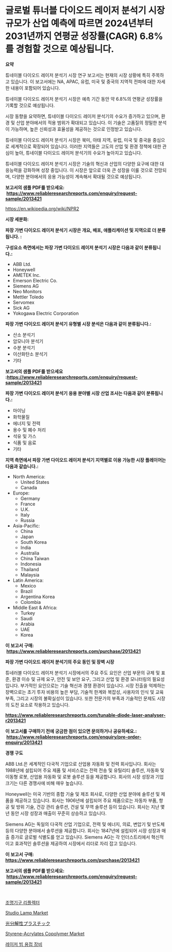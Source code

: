 <p><h1>글로벌 튜너블 다이오드 레이저 분석기 시장 규모가 산업 예측에 따르면 2024년부터 2031년까지 연평균 성장률(CAGR) 6.8%를 경험할 것으로 예상됩니다.</h1></p><p><strong>요약</strong></p>
<p><p>튜네이블 다이오드 레이저 분석기 시장 연구 보고서는 현재의 시장 상황에 특히 주목하고 있습니다. 이 보고서에는 NA, APAC, 유럽, 미국 및 중국의 지역적 전파에 대한 자세한 내용이 포함되어 있습니다.</p><p>튜네이블 다이오드 레이저 분석기 시장은 예측 기간 동안 약 6.8%의 연평균 성장률을 기록할 것으로 예상됩니다.</p><p>시장 동향을 요약하면, 튜네이블 다이오드 레이저 분석기의 수요가 증가하고 있으며, 환경 및 산업 분야에서의 적용 범위가 확대되고 있습니다. 이 기술은 고품질의 정밀한 분석이 가능하며, 높은 신뢰성과 효율성을 제공하는 것으로 인정받고 있습니다.</p><p>튜네이블 다이오드 레이저 분석기 시장은 북미, 아태 지역, 유럽, 미국 및 중국을 중심으로 세계적으로 확장되어 있습니다. 이러한 지역들은 고도의 산업 및 환경 정책에 대한 관심이 높아, 튜네이블 다이오드 레이저 분석기의 수요가 높아지고 있습니다.</p><p>튜네이블 다이오드 레이저 분석기 시장은 기술의 혁신과 산업의 다양한 요구에 대한 대응능력을 강화하며 성장 중입니다. 이 시장은 앞으로 더욱 큰 성장을 이룰 것으로 전망되며, 다양한 분야에서의 응용 가능성이 계속해서 확대될 것으로 예상됩니다.</p></p>
<p><strong>보고서의 샘플 PDF를 받으세요: &nbsp;<a href="https://www.reliableresearchreports.com/enquiry/request-sample/2013421">https://www.reliableresearchreports.com/enquiry/request-sample/2013421</a></strong></p>
<p><a href="https://en.wikipedia.org/wiki/NPR2">https://en.wikipedia.org/wiki/NPR2</a></p>
<p><strong>시장 세분화:</strong></p>
<p><strong> 파장 가변 다이오드 레이저 분석기 시장은 개요, 배포, 애플리케이션 및 지역으로 더 분류됩니다. :</strong></p>
<p><strong>구성요소 측면에서는 파장 가변 다이오드 레이저 분석기 시장은 다음과 같이 분류됩니다.:</strong></p>
<p><ul><li>ABB Ltd.</li><li>Honeywell</li><li>AMETEK Inc.</li><li>Emerson Electric Co.</li><li>Siemens AG</li><li>Neo Monitors</li><li>Mettler Toledo</li><li>Servomex</li><li>Sick AG</li><li>Yokogawa Electric Corporation</li></ul></p>
<p><strong> 파장 가변 다이오드 레이저 분석기 유형별 시장 분석은 다음과 같이 분류됩니다.:</strong></p>
<p><ul><li>산소 분석기</li><li>암모니아 분석기</li><li>수분 분석기</li><li>이산화탄소 분석기</li><li>기타</li></ul></p>
<p><strong>보고서의 샘플 PDF를 받으세요 :<a href="https://www.reliableresearchreports.com/enquiry/request-sample/2013421">https://www.reliableresearchreports.com/enquiry/request-sample/2013421</a></strong></p>
<p><strong> 파장 가변 다이오드 레이저 분석기 응용 분야별 시장 산업 조사는 다음과 같이 분류됩니다.:</strong></p>
<p><ul><li>마이닝</li><li>화학물질</li><li>에너지 및 전력</li><li>용수 및 폐수 처리</li><li>석유 및 가스</li><li>식품 및 음료</li><li>기타</li></ul></p>
<p><strong>지역 측면에서 파장 가변 다이오드 레이저 분석기 지역별로 이용 가능한 시장 플레이어는 다음과 같습니다.:</strong></p>
<p><ul>
    <li>
        North America:
        <ul>
            <li>United States</li>
            <li>Canada</li>
        </ul>
    </li>
    <li>
        Europe:
        <ul>
            <li>Germany</li>
            <li>France</li>
            <li>U.K.</li>
            <li>Italy</li>
            <li>Russia</li>
        </ul>
    </li>
    <li>
        Asia-Pacific:
        <ul>
            <li>China</li>
            <li>Japan</li>
            <li>South Korea</li>
            <li>India</li>
            <li>Australia</li>
            <li>China Taiwan</li>
            <li>Indonesia</li>
            <li>Thailand</li>
            <li>Malaysia</li>
        </ul>
    </li>
    <li>
        Latin America:
        <ul>
            <li>Mexico</li>
            <li>Brazil</li>
            <li>Argentina Korea</li>
            <li>Colombia</li>
        </ul>
    </li>
    <li>
        Middle East & Africa:
        <ul>
            <li>Turkey</li>
            <li>Saudi</li>
            <li>Arabia</li>
            <li>UAE</li>
            <li>Korea</li>
        </ul>
    </li>
    </ul></p>
<p><strong>이 보고서 구매: &nbsp;<a href="https://www.reliableresearchreports.com/purchase/2013421">https://www.reliableresearchreports.com/purchase/2013421</a></strong></p>
<p><strong>파장 가변 다이오드 레이저 분석기의 주요 동인 및 장벽 시장</strong></p>
<p><p>튜네러블 다이오드 레이저 분석기 시장에서의 주요 주도 요인은 산업 부문의 규제 및 표준, 환경 이슈 및 규제 요구, 안전 및 보안 요구, 그리고 산업 및 환경 모니터링의 필요성입니다. 부가적인 요인으로는 기술 혁신과 경쟁 환경이 있습니다. 시장 진출을 억제하는 장벽으로는 초기 투자 비용의 높은 부담, 기술적 한계와 복잡성, 사용자의 인식 및 교육 부족, 그리고 시장의 불확실성이 있습니다. 또한 전문가의 부족과 기술적인 문제도 시장의 도전 요소로 작용하고 있습니다.</p></p>
<p><strong><a href="https://www.reliableresearchreports.com/tunable-diode-laser-analyser-r2013421">https://www.reliableresearchreports.com/tunable-diode-laser-analyser-r2013421</a></strong></p>
<p><strong>이 보고서를 구매하기 전에 궁금한 점이 있으면 문의하거나 공유하세요.: &nbsp;<a href="https://www.reliableresearchreports.com/enquiry/pre-order-enquiry/2013421">https://www.reliableresearchreports.com/enquiry/pre-order-enquiry/2013421</a></strong></p>
<p><strong>경쟁 구도</strong></p>
<p><p>ABB Ltd.은 세계적인 다국적 기업으로 산업용 자동화 및 전력 회사입니다. 회사는 1988년에 설립되어 주요 제품 및 서비스로는 전력 전송 및 유틸리티 솔루션, 자동화 및 이동형 로봇, 산업용 자동화 및 로봇 솔루션 등을 제공합니다. 회사의 시장 성장과 기업 크기는 다른 경쟁사에 비해 매우 높습니다.</p><p>Honeywell는 미국 기반의 종합 기술 및 제조 회사로, 다양한 산업 분야에 솔루션 및 제품을 제공하고 있습니다. 회사는 1906년에 설립되어 주요 제품으로는 자동차 부품, 항공 및 방위 기술, 건강 관리 솔루션, 건설 및 무역 솔루션 등이 있습니다. 회사는 지난 몇 년 동안 시장 성장과 매출이 꾸준히 상승하고 있습니다.</p><p>Siemens AG는 독일의 다국적 산업 기업으로, 전력 및 에너지, 의료, 변압기 및 반도체 등의 다양한 분야에서 솔루션을 제공합니다. 회사는 1847년에 설립되어 시장 성장과 매출 증가로 글로벌 식별도를 얻고 있습니다. Siemens AG는 각 인더스트리에서 혁신적이고 효과적인 솔루션을 제공하여 시장에서 리더로 자리 잡고 있습니다.</p></p>
<p><strong>이 보고서 구매: &nbsp; <a href="https://www.reliableresearchreports.com/purchase/2013421">https://www.reliableresearchreports.com/purchase/2013421</a></strong></p>
<p><strong>보고서의 샘플 PDF를 받으세요: &nbsp;<a href="https://www.reliableresearchreports.com/enquiry/request-sample/2013421">https://www.reliableresearchreports.com/enquiry/request-sample/2013421</a></strong><strong></strong></p>
<p>&nbsp;</p>
<p><p><a href="https://github.com/shampaakter36/Market-Research-Report-List-2/blob/main/579080654473.md">조명기구 리플렉터</a></p><p><a href="https://github.com/goodweq44/Market-Research-Report-List-1/blob/main/studio-lamp-market.md">Studio Lamp Market</a></p><p><a href="https://github.com/TerrellConn/Market-Research-Report-List-2/blob/main/148245842768.md">光分解性プラスチック</a></p><p><a href="https://www.linkedin.com/pulse/styrene-acrylates-copolymer-industry-analysis-report-its-qyile">Styrene-Acrylates Copolymer Market</a></p><p><a href="https://github.com/LuckeyCorbin/Market-Research-Report-List-2/blob/main/194399854474.md">레이저 빔 용접 장비</a></p></p>